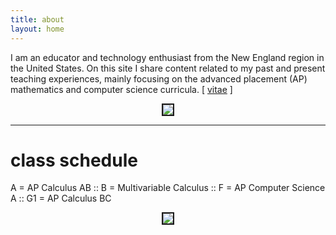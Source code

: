 ```yaml
---
title: about
layout: home
---
```



I am an educator and technology enthusiast from the New England region in the United States. On this site I share content related to my past and present teaching experiences, mainly focusing on the advanced placement (AP) mathematics and computer science curricula. [ <a href="/d-dl/vitae_web.pdf" target="_blank">vitae</a> ]

  

<p align="center"><img src="../d-img/profile.jpeg" border="2"> </p>

---
# class schedule

A = AP Calculus AB :: B = Multivariable Calculus :: F = AP Computer Science A :: G1 = AP Calculus BC

<p align="center"> <img src="https://allreals.github.io/d-img/schedule-2022-2023.png" border="2"> </p>


<!-- 
<p align="center"> <object data="/d-dl/vitae_web.pdf" type="application/pdf" width="100%" height="800px"> </object> </p>
-->


